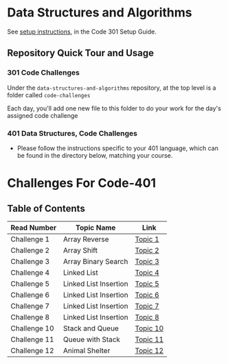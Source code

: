 # Data Structures and Algorithms

See [setup instructions](https://codefellows.github.io/setup-guide/code-301/3-code-challenges), in the Code 301 Setup Guide.

## Repository Quick Tour and Usage

### 301 Code Challenges

Under the `data-structures-and-algorithms` repository, at the top level is a folder called `code-challenges`

Each day, you'll add one new file to this folder to do your work for the day's assigned code challenge

### 401 Data Structures, Code Challenges

- Please follow the instructions specific to your 401 language, which can be found in the directory below, matching your course.

# Challenges For Code-401

## Table of Contents
Read Number | Topic Name | Link
----------- | ---------- | ----
Challenge 1 | Array Reverse | [Topic 1](https://github.com/Aseel-Banna/data-structures-and-algorithms/tree/main/challenges/array-reverse)
Challenge 2 | Array Shift | [Topic 2](https://github.com/Aseel-Banna/data-structures-and-algorithms/tree/main/challenges/array-shift) 
Challenge 3 | Array Binary Search | [Topic 3](https://github.com/Aseel-Banna/data-structures-and-algorithms/tree/main/challenges/array-binary-search) 
Challenge 4 | Linked List | [Topic 4](https://github.com/Aseel-Banna/data-structures-and-algorithms/tree/main/data-structure) 
Challenge 5 | Linked List Insertion | [Topic 5](https://github.com/Aseel-Banna/data-structures-and-algorithms/tree/main/data-structure) 
Challenge 6 | Linked List Insertion | [Topic 6](https://github.com/Aseel-Banna/data-structures-and-algorithms/tree/main/data-structure) 
Challenge 7 | Linked List Insertion | [Topic 7](https://github.com/Aseel-Banna/data-structures-and-algorithms/tree/main/data-structure) 
Challenge 8 | Linked List Insertion | [Topic 8](https://github.com/Aseel-Banna/data-structures-and-algorithms/tree/main/data-structure) 
Challenge 10 | Stack and Queue| [Topic 10](https://github.com/Aseel-Banna/data-structures-and-algorithms/tree/main/data-structure/stack-and-queue) 
Challenge 11 | Queue with Stack | [Topic 11](https://github.com/Aseel-Banna/data-structures-and-algorithms/tree/main/data-structure/stack-and-queue) 
Challenge 12 | Animal Shelter | [Topic 12](https://github.com/Aseel-Banna/data-structures-and-algorithms/tree/main/challenges/utilities) 


